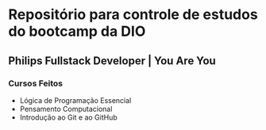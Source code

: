 # Repositório para controle de estudos do bootcamp da DIO

## Philips Fullstack Developer | You Are You

### Cursos Feitos
 - Lógica de Programação Essencial
 - Pensamento Computacional
 - Introdução ao Git e ao GitHub
